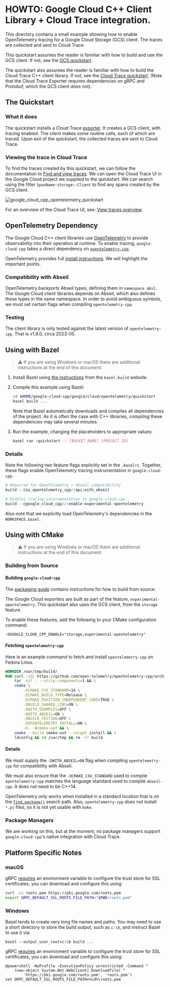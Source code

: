 # HOWTO: Google Cloud C++ Client Library + Cloud Trace integration.

This directory contains a small example showing how to enable OpenTelemetry
tracing for a Google Cloud Storage (GCS) client. The traces are collected and
sent to Cloud Trace.

This quickstart assumes the reader is familiar with how to build and use the GCS
client. If not, see the [GCS quickstart](/google/cloud/storage/quickstart).

The quickstart also assumes the reader is familiar with how to build the Cloud
Trace C++ client library. If not, see the
[Cloud Trace quickstart](/google/cloud/trace/quickstart). (Note that the Cloud
Trace Exporter requires dependencies on gRPC and Protobuf, which the GCS client
does not).

## The Quickstart

### What it does

The quickstart installs a Cloud Trace [exporter]. It creates a GCS client, with
tracing enabled. The client makes some routine calls, each of which are traced.
Upon exit of the quickstart, the collected traces are sent to Cloud Trace.

### Viewing the trace in Cloud Trace

To find the traces created by this quickstart, we can follow the documentation
to [Find and view traces]. We can open the Cloud Trace UI in the Google Cloud
project we supplied to the quickstart. We can search using the filter
`SpanName:storage::Client` to find any spans created by the GCS client.

![google_cloud_cpp_opentelemetry_quickstart](https://user-images.githubusercontent.com/23088558/235268195-c19bf903-7358-4a0f-ac72-438b5286463b.png)

For an overview of the Cloud Trace UI, see: [View traces overview].

## OpenTelemetry Dependency

The Google Cloud C++ client libraries use [OpenTelemetry] to provide
observability into their operation at runtime. To enable tracing,
`google-cloud-cpp` takes a direct dependency on
[`opentelemetry-cpp`][opentelemetry-cpp].

OpenTelemetry provides full [install instructions][opentelemetry-cpp-install].
We will highlight the important points.

### Compatibility with Abseil

OpenTelemetry backports Abseil types, defining them in `namespace absl`. The
Google Cloud client libraries depends on Abseil, which also defines these types
in the same namespace. In order to avoid ambiguous symbols, we must set certain
flags when compiling `opentelemetry-cpp`.

### Testing

The client library is only tested against the latest version of
`opentelemetry-cpp`. That is v1.9.0, circa 2023-05.

## Using with Bazel

> :warning: If you are using Windows or macOS there are additional instructions
> at the end of this document.

1. Install Bazel using [the instructions][bazel-install] from the `bazel.build`
   website.

1. Compile this example using Bazel:

   ```bash
   cd $HOME/google-cloud-cpp/google/cloud/opentelemetry/quickstart
   bazel build ...
   ```

   Note that Bazel automatically downloads and compiles all dependencies of the
   project. As it is often the case with C++ libraries, compiling these
   dependencies may take several minutes.

1. Run the example, changing the placeholders to appropriate values:

   ```bash
   bazel run :quickstart -- [BUCKET_NAME] [PROJECT_ID]
   ```

### Details

Note the following two feature flags explicitly set in the `.bazelrc`. Together,
these flags enable OpenTelemetry tracing instrumentation in `google-cloud-cpp`.

```py
# Required for OpenTelemetry + Abseil compatibility
build --@io_opentelemetry_cpp//api:with_abseil

# Enables tracing instrumentation in google-cloud-cpp
build --@google_cloud_cpp//:enable-experimental-opentelemetry
```

Also note that we explicitly load OpenTelemetry's dependencies in the
`WORKSPACE.bazel`.

## Using with CMake

> :warning: If you are using Windows or macOS there are additional instructions
> at the end of this document.

### Building from Source

#### Building `google-cloud-cpp`

The [packaging guide] contains instructions for how to build from source.

The Google Cloud exporters are built as part of the feature,
`experimental-opentelemetry`. This quickstart also uses the GCS client, from the
`storage` feature.

To enable these features, add the following to your CMake configuration command:

```
-DGOOGLE_CLOUD_CPP_ENABLE="storage,experimental-opentelemetry"
```

#### Fetching `opentelemetry-cpp`

Here is an example command to fetch and install `opentelemetry-cpp` on Fedora
Linux.

```Dockerfile
WORKDIR /var/tmp/build/
RUN curl -sSL https://github.com/open-telemetry/opentelemetry-cpp/archive/v1.9.0.tar.gz | \
    tar -xzf - --strip-components=1 && \
    cmake \
        -DCMAKE_CXX_STANDARD=14 \
        -DCMAKE_BUILD_TYPE=Release \
        -DCMAKE_POSITION_INDEPENDENT_CODE=TRUE \
        -DBUILD_SHARED_LIBS=ON \
        -DWITH_EXAMPLES=OFF \
        -DWITH_ABSEIL=ON \
        -DBUILD_TESTING=OFF \
        -DOPENTELEMETRY_INSTALL=ON \
        -H. -Bcmake-out && \
    cmake --build cmake-out --target install && \
    ldconfig && cd /var/tmp && rm -fr build
```

#### Details

We must supply the `-DWITH_ABSEIL=ON` flag when compiling `opentelemetry-cpp`
for compatibility with Abseil.

We must also ensure that the `-DCMAKE_CXX_STANDARD` used to compile
`opentelemetry-cpp` matches the language standard used to compile `abseil-cpp`.
It does not need to be C++14.

OpenTelemetry only works when installed in a standard location that is on the
[`find_package()`][find-package] search path. Also, `opentelemetry-cpp` does not
install `*.pc` files, so it is not yet usable with `make`.

### Package Managers

We are working on this, but at the moment, no package managers support
`google-cloud-cpp`'s native integration with Cloud Trace.

## Platform Specific Notes

### macOS

gRPC [requires][grpc-roots-pem-bug] an environment variable to configure the
trust store for SSL certificates, you can download and configure this using:

```bash
curl -Lo roots.pem https://pki.google.com/roots.pem
export GRPC_DEFAULT_SSL_ROOTS_FILE_PATH="$PWD/roots.pem"
```

### Windows

Bazel tends to create very long file names and paths. You may need to use a
short directory to store the build output, such as `c:\b`, and instruct Bazel
to use it via:

```shell
bazel --output_user_root=c:\b build ...
```

gRPC [requires][grpc-roots-pem-bug] an environment variable to configure the
trust store for SSL certificates, you can download and configure this using:

```console
@powershell -NoProfile -ExecutionPolicy unrestricted -Command ^
    (new-object System.Net.WebClient).Downloadfile( ^
        'https://pki.google.com/roots.pem', 'roots.pem')
set GRPC_DEFAULT_SSL_ROOTS_FILE_PATH=%cd%\roots.pem
```

[bazel-install]: https://docs.bazel.build/versions/main/install.html
[exporter]: https://opentelemetry.io/docs/concepts/signals/traces/#trace-exporters
[find and view traces]: https://cloud.google.com/trace/docs/trace-overview
[find-package]: https://cmake.org/cmake/help/latest/command/find_package.html
[grpc-roots-pem-bug]: https://github.com/grpc/grpc/issues/16571
[opentelemetry]: https://opentelemetry.io
[opentelemetry-cpp]: https://github.com/open-telemetry/opentelemetry-cpp
[opentelemetry-cpp-install]: https://github.com/open-telemetry/opentelemetry-cpp/INSTALL.md
[packaging guide]: https://github.com/googleapis/google-cloud-cpp/blob/main/doc/packaging.md
[view traces overview]: https://cloud.google.com/trace/docs/trace-overview
